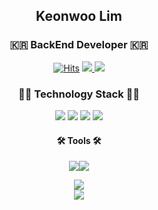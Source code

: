 <div align="center">
  <h2>Keonwoo Lim</h2> 
  
  <h3> 🇰🇷 BackEnd Developer 🇰🇷 </h3>
  
  
[![Hits](https://hits.seeyoufarm.com/api/count/incr/badge.svg?url=https%3A%2F%2Fgithub.com%2Flimbaba1120%2Fhit-counter&count_bg=%23191B18&title_bg=%23CF1717&icon=&icon_color=%23E7E7E7&title=hits&edge_flat=false)](https://hits.seeyoufarm.com)
<a href="mailto:kwlim1120ss@gmail.com">
		<img src="https://img.shields.io/badge/Mail-000000?style=flat&logo=Gmail&logoColor=white" />
</a>
<a href="https://maddening-ferry-5e7.notion.site/LIM-KEONWOO-e418859029b0467c97374f54f464361a?pvs=4">
		<img src="https://img.shields.io/badge/Notion-000000?style=flat&logo=Notion&logoColor=white" />
</a>

  
  <h3>🧑‍💻 Technology Stack 🧑‍💻</h3>
  
<img src="https://img.shields.io/badge/JAVA-000000?style=flat&logo=java&logoColor=Black"/>
<img src="https://img.shields.io/badge/Spring-000000?style=flat&logo=Spring&logoColor=white"/>
<img src="https://img.shields.io/badge/springboot-000000?style=flat&logo=springboot&logoColor=white"/>
<img src="https://img.shields.io/badge/JPA-000000?style=flat&logo=&logoColor=Black"/>

  <h4>🛠️ Tools 🛠️</h4>
  
  <img src="https://img.shields.io/badge/Github-181717?style=flat&logo=github&logoColor=white"/><img   
  src="https://img.shields.io/badge/Intellij-000000?style=flat&logo=Intellij IDEA&logoColor=white"/> 

<img src="https://github-readme-stats.vercel.app/api/top-langs/?username=limbaba1120&layout=compact"><br>
  <img src="https://github-readme-stats.vercel.app/api?username=limbaba1120&show_icons=true">
 
</div>


